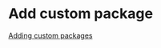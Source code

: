
# Add custom package
[Adding custom packages](adding_custom_packages_to_anaconda_environment_path.md)


